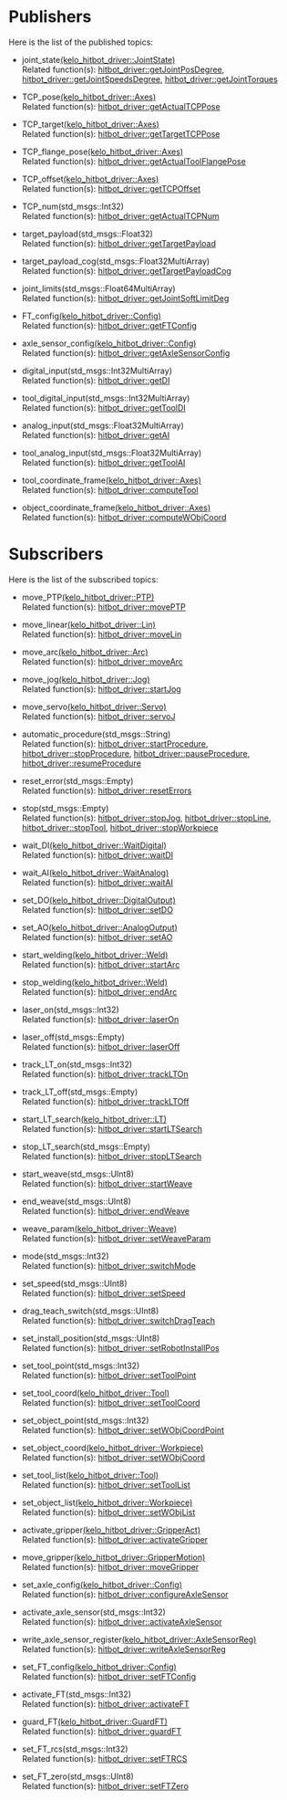 # Publishers

Here is the list of the published topics:
- joint_state[(kelo_hitbot_driver::JointState)](msg/JointState.msg)  
Related function(s): [hitbot_driver::getJointPosDegree](include/kelo_hitbot_driver/HitbotDriver.h?plain=1#L428-L429), [hitbot_driver::getJointSpeedsDegree](include/kelo_hitbot_driver/HitbotDriver.h?plain=1#L434-L435), [hitbot_driver::getJointTorques](include/kelo_hitbot_driver/HitbotDriver.h?plain=1#L466-L467)

- TCP_pose[(kelo_hitbot_driver::Axes)](msg/Axes.msg)  
Related function(s): [hitbot_driver::getActualTCPPose](include/kelo_hitbot_driver/HitbotDriver.h?plain=1#L440-L443)

- TCP_target[(kelo_hitbot_driver::Axes)](msg/Axes.msg)  
Related function(s): [hitbot_driver::getTargetTCPPose](include/kelo_hitbot_driver/HitbotDriver.h?plain=1#L476-L479)

- TCP_flange_pose[(kelo_hitbot_driver::Axes)](msg/Axes.msg)  
Related function(s): [hitbot_driver::getActualToolFlangePose](include/kelo_hitbot_driver/HitbotDriver.h?plain=1#L448-L451)

- TCP_offset[(kelo_hitbot_driver::Axes)](msg/Axes.msg)  
Related function(s): [hitbot_driver::getTCPOffset](include/kelo_hitbot_driver/HitbotDriver.h?plain=1#L481-L484)

- TCP_num(std_msgs::Int32)  
Related function(s): [hitbot_driver::getActualTCPNum](include/kelo_hitbot_driver/HitbotDriver.h?plain=1#L445-L446)

- target_payload(std_msgs::Float32)  
Related function(s): [hitbot_driver::getTargetPayload](include/kelo_hitbot_driver/HitbotDriver.h?plain=1#L469-L470)

- target_payload_cog(std_msgs::Float32MultiArray)  
Related function(s): [hitbot_driver::getTargetPayloadCog](include/kelo_hitbot_driver/HitbotDriver.h?plain=1#L472-L474)

- joint_limits(std_msgs::Float64MultiArray)  
Related function(s): [hitbot_driver::getJointSoftLimitDeg](include/kelo_hitbot_driver/HitbotDriver.h?plain=1#L486-L487)

- FT_config[(kelo_hitbot_driver::Config)](msg/Config.msg)  
Related function(s): [hitbot_driver::getFTConfig](include/kelo_hitbot_driver/HitbotDriver.h?plain=1#L400-L407)

- axle_sensor_config[(kelo_hitbot_driver::Config)](msg/Config.msg)  
Related function(s): [hitbot_driver::getAxleSensorConfig](include/kelo_hitbot_driver/HitbotDriver.h?plain=1#L371-L378)

- digital_input(std_msgs::Int32MultiArray)  
Related function(s): [hitbot_driver::getDI](include/kelo_hitbot_driver/HitbotDriver.h?plain=1#L162-L164)

- tool_digital_input(std_msgs::Int32MultiArray)  
Related function(s): [hitbot_driver::getToolDI](include/kelo_hitbot_driver/HitbotDriver.h?plain=1#L181-L183)

- analog_input(std_msgs::Float32MultiArray)  
Related function(s): [hitbot_driver::getAI](include/kelo_hitbot_driver/HitbotDriver.h?plain=1#L171-L173)

- tool_analog_input(std_msgs::Float32MultiArray)  
Related function(s): [hitbot_driver::getToolAI](include/kelo_hitbot_driver/HitbotDriver.h?plain=1#L190-L192)

- tool_coordinate_frame[(kelo_hitbot_driver::Axes)](msg/Axes.msg)  
Related function(s): [hitbot_driver::computeTool](include/kelo_hitbot_driver/HitbotDriver.h?plain=1#L258-L261)

- object_coordinate_frame[(kelo_hitbot_driver::Axes)](msg/Axes.msg)  
Related function(s): [hitbot_driver::computeWObjCoord](include/kelo_hitbot_driver/HitbotDriver.h?plain=1#L274-L277)


# Subscribers

Here is the list of the subscribed topics:
- move_PTP[(kelo_hitbot_driver::PTP)](msg/PTP.msg)  
Related function(s): [hitbot_driver::movePTP](include/kelo_hitbot_driver/HitbotDriver.h?plain=1#L66-L79)

- move_linear[(kelo_hitbot_driver::Lin)](msg/Lin.msg)  
Related function(s): [hitbot_driver::moveLin](include/kelo_hitbot_driver/HitbotDriver.h?plain=1#L96-L109)

- move_arc[(kelo_hitbot_driver::Arc)](msg/Arc.msg)  
Related function(s): [hitbot_driver::moveArc](include/kelo_hitbot_driver/HitbotDriver.h?plain=1#L81-L94)

- move_jog[(kelo_hitbot_driver::Jog)](msg/Jog.msg)  
Related function(s): [hitbot_driver::startJog](include/kelo_hitbot_driver/HitbotDriver.h?plain=1#L111-L118)

- move_servo[(kelo_hitbot_driver::Servo)](msg/Servo.msg)  
Related function(s): [hitbot_driver::servoJ](include/kelo_hitbot_driver/HitbotDriver.h?plain=1#L120-L127)

- automatic_procedure(std_msgs::String)  
Related function(s): [hitbot_driver::startProcedure](include/kelo_hitbot_driver/HitbotDriver.h?plain=1#L129-L130), [hitbot_driver::stopProcedure](include/kelo_hitbot_driver/HitbotDriver.h?plain=1#L132-L133), [hitbot_driver::pauseProcedure](include/kelo_hitbot_driver/HitbotDriver.h?plain=1#L135-L136), [hitbot_driver::resumeProcedure](include/kelo_hitbot_driver/HitbotDriver.h?plain=1#L138-L139)

- reset_error(std_msgs::Empty)  
Related function(s): [hitbot_driver::resetErrors](include/kelo_hitbot_driver/HitbotDriver.h?plain=1#L141-L142)

- stop(std_msgs::Empty)  
Related function(s): [hitbot_driver::stopJog](include/kelo_hitbot_driver/HitbotDriver.h?plain=1#L144-L145), [hitbot_driver::stopLine](include/kelo_hitbot_driver/HitbotDriver.h?plain=1#L147-L148), [hitbot_driver::stopTool](include/kelo_hitbot_driver/HitbotDriver.h?plain=1#L150-L151), [hitbot_driver::stopWorkpiece](include/kelo_hitbot_driver/HitbotDriver.h?plain=1#L153-L154)

- wait_DI[(kelo_hitbot_driver::WaitDigital)](msg/WaitDigital.msg)  
Related function(s): [hitbot_driver::waitDI](include/kelo_hitbot_driver/HitbotDriver.h?plain=1#L194-L199)

- wait_AI[(kelo_hitbot_driver::WaitAnalog)](msg/WaitAnalog.msg)  
Related function(s): [hitbot_driver::waitAI](include/kelo_hitbot_driver/HitbotDriver.h?plain=1#L201-L206)

- set_DO[(kelo_hitbot_driver::DigitalOutput)](msg/DigitalOutput.msg)  
Related function(s): [hitbot_driver::setDO](include/kelo_hitbot_driver/HitbotDriver.h?plain=1#L156-L160)

- set_AO[(kelo_hitbot_driver::AnalogOutput)](msg/AnalogOutput.msg)  
Related function(s): [hitbot_driver::setAO](include/kelo_hitbot_driver/HitbotDriver.h?plain=1#L166-L169)

- start_welding[(kelo_hitbot_driver::Weld)](msg/Weld.msg)  
Related function(s): [hitbot_driver::startArc](include/kelo_hitbot_driver/HitbotDriver.h?plain=1#L296-L299)

- stop_welding[(kelo_hitbot_driver::Weld)](msg/Weld.msg)  
Related function(s): [hitbot_driver::endArc](include/kelo_hitbot_driver/HitbotDriver.h?plain=1#L301-L304)

- laser_on(std_msgs::Int32)  
Related function(s): [hitbot_driver::laserOn](include/kelo_hitbot_driver/HitbotDriver.h?plain=1#L306-L308)

- laser_off(std_msgs::Empty)  
Related function(s): [hitbot_driver::laserOff](include/kelo_hitbot_driver/HitbotDriver.h?plain=1#L310-L311)

- track_LT_on(std_msgs::Int32)  
Related function(s): [hitbot_driver::trackLTOn](include/kelo_hitbot_driver/HitbotDriver.h?plain=1#L313-L314)

- track_LT_off(std_msgs::Empty)  
Related function(s): [hitbot_driver::trackLTOff](include/kelo_hitbot_driver/HitbotDriver.h?plain=1#L316-L317)

- start_LT_search[(kelo_hitbot_driver::LT)](msg/LT.msg)  
Related function(s): [hitbot_driver::startLTSearch](include/kelo_hitbot_driver/HitbotDriver.h?plain=1#L319-L324)

- stop_LT_search(std_msgs::Empty)  
Related function(s): [hitbot_driver::stopLTSearch](include/kelo_hitbot_driver/HitbotDriver.h?plain=1#L326-L327)

- start_weave(std_msgs::UInt8)  
Related function(s): [hitbot_driver::startWeave](include/kelo_hitbot_driver/HitbotDriver.h?plain=1#L338-L340)

- end_weave(std_msgs::UInt8)  
Related function(s): [hitbot_driver::endWeave](include/kelo_hitbot_driver/HitbotDriver.h?plain=1#L342-L344)

- weave_param[(kelo_hitbot_driver::Weave)](msg/Weave.msg)  
Related function(s): [hitbot_driver::setWeaveParam](include/kelo_hitbot_driver/HitbotDriver.h?plain=1#L329-L336)

- mode(std_msgs::Int32)  
Related function(s): [hitbot_driver::switchMode](include/kelo_hitbot_driver/HitbotDriver.h?plain=1#L226-L228)

- set_speed(std_msgs::UInt8)  
Related function(s): [hitbot_driver::setSpeed](include/kelo_hitbot_driver/HitbotDriver.h?plain=1#L230-L232)

- drag_teach_switch(std_msgs::UInt8)  
Related function(s): [hitbot_driver::switchDragTeach](include/kelo_hitbot_driver/HitbotDriver.h?plain=1#L234-L236)

- set_install_position(std_msgs::UInt8)  
Related function(s): [hitbot_driver::setRobotInstallPos](include/kelo_hitbot_driver/HitbotDriver.h?plain=1#L238-L240)

- set_tool_point(std_msgs::Int32)  
Related function(s): [hitbot_driver::setToolPoint](include/kelo_hitbot_driver/HitbotDriver.h?plain=1#L254-L256)

- set_tool_coord[(kelo_hitbot_driver::Tool)](msg/Tool.msg)  
Related function(s): [hitbot_driver::setToolCoord](include/kelo_hitbot_driver/HitbotDriver.h?plain=1#L263-L268)

- set_object_point(std_msgs::Int32)  
Related function(s): [hitbot_driver::setWObjCoordPoint](include/kelo_hitbot_driver/HitbotDriver.h?plain=1#L270-L272)

- set_object_coord[(kelo_hitbot_driver::Workpiece)](msg/Workpiece.msg)  
Related function(s): [hitbot_driver::setWObjCoord](include/kelo_hitbot_driver/HitbotDriver.h?plain=1#L279-L282)

- set_tool_list[(kelo_hitbot_driver::Tool)](msg/Tool.msg)  
Related function(s): [hitbot_driver::setToolList](include/kelo_hitbot_driver/HitbotDriver.h?plain=1#L284-L289)

- set_object_list[(kelo_hitbot_driver::Workpiece)](msg/Workpiece.msg)  
Related function(s): [hitbot_driver::setWObjList](include/kelo_hitbot_driver/HitbotDriver.h?plain=1#L291-L294)

- activate_gripper[(kelo_hitbot_driver::GripperAct)](msg/GripperAct.msg)  
Related function(s): [hitbot_driver::activateGripper](include/kelo_hitbot_driver/HitbotDriver.h?plain=1#L346-L349)

- move_gripper[(kelo_hitbot_driver::GripperMotion)](msg/GripperMotion.msg)  
Related function(s): [hitbot_driver::moveGripper](include/kelo_hitbot_driver/HitbotDriver.h?plain=1#L351-L357)

- set_axle_config[(kelo_hitbot_driver::Config)](msg/Config.msg)  
Related function(s): [hitbot_driver::configureAxleSensor](include/kelo_hitbot_driver/HitbotDriver.h?plain=1#L363-L369)

- activate_axle_sensor(std_msgs::Int32)  
Related function(s): [hitbot_driver::activateAxleSensor](include/kelo_hitbot_driver/HitbotDriver.h?plain=1#L380-L382)

- write_axle_sensor_register[(kelo_hitbot_driver::AxleSensorReg)](msg/AxleSensorReg.msg)  
Related function(s): [hitbot_driver::writeAxleSensorReg](include/kelo_hitbot_driver/HitbotDriver.h?plain=1#L384-L390)

- set_FT_config[(kelo_hitbot_driver::Config)](msg/Config.msg)  
Related function(s): [hitbot_driver::setFTConfig](include/kelo_hitbot_driver/HitbotDriver.h?plain=1#L392-L398)

- activate_FT(std_msgs::Int32)  
Related function(s): [hitbot_driver::activateFT](include/kelo_hitbot_driver/HitbotDriver.h?plain=1#L409-L411)

- guard_FT[(kelo_hitbot_driver::GuardFT)](msg/GuardFT.msg)  
Related function(s): [hitbot_driver::guardFT](include/kelo_hitbot_driver/HitbotDriver.h?plain=1#L413-L418)

- set_FT_rcs(std_msgs::Int32)  
Related function(s): [hitbot_driver::setFTRCS](include/kelo_hitbot_driver/HitbotDriver.h?plain=1#L420-L422)

- set_FT_zero(std_msgs::UInt8)  
Related function(s): [hitbot_driver::setFTZero](include/kelo_hitbot_driver/HitbotDriver.h?plain=1#L424-L426)

